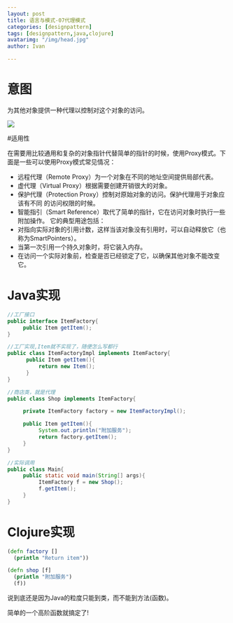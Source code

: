 ```yaml
---
layout: post
title: 语言与模式-07代理模式
categories: [designpattern]
tags: [designpattern,java,clojure]
avatarimg: "/img/head.jpg"
author: Ivan

---
```

# 意图

为其他对象提供一种代理以控制对这个对象的访问。

![]({{site.CDN_PATH}}/assets/designpattern/proxy.jpg)

#适用性

在需要用比较通用和复杂的对象指针代替简单的指针的时候，使用Proxy模式。下面是一些可以使用Proxy模式常见情况：

- 远程代理（Remote Proxy）为一个对象在不同的地址空间提供局部代表。
- 虚代理（Virtual Proxy）根据需要创建开销很大的对象。
- 保护代理（Protection Proxy）控制对原始对象的访问。保护代理用于对象应该有不同 的访问权限的时候。
- 智能指引（Smart Reference）取代了简单的指针，它在访问对象时执行一些附加操作。 它的典型用途包括：
- 对指向实际对象的引用计数，这样当该对象没有引用时，可以自动释放它（也称为SmartPointers）。
- 当第一次引用一个持久对象时，将它装入内存。
- 在访问一个实际对象前，检查是否已经锁定了它，以确保其他对象不能改变它。

# Java实现

```java
//工厂接口
public interface ItemFactory{
     public Item getItem();
}

//工厂实现,Item就不实现了，随便怎么写都行
public class ItemFactoryImpl implements ItemFactory{
      public Item getItem(){
          return new Item();
      }
}

//商店类，就是代理
public class Shop implements ItemFactory{

     private ItemFactory factory = new ItemFactoryImpl();

     public Item getItem(){
          System.out.println("附加服务");
          return factory.getItem();
     }
}

//实际调用
public class Main{
     public static void main(String[] args){
          ItemFactory f = new Shop();
          f.getItem();
     }
}
```

<!-- more -->

# Clojure实现

```clojure
(defn factory []
  (println "Return item"))

(defn shop [f]
  (println "附加服务")
  (f))
```

说到底还是因为Java的粒度只能到类，而不能到方法(函数)。

简单的一个高阶函数就搞定了!
